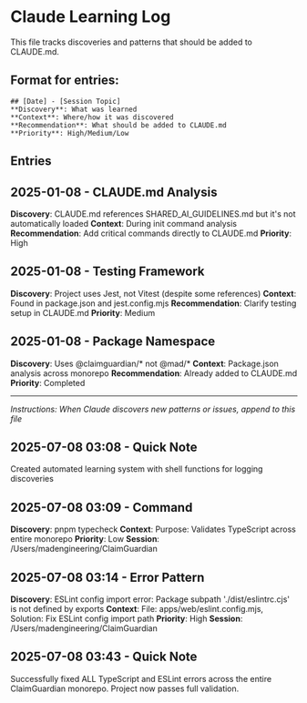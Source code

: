 # Claude Learning Log

This file tracks discoveries and patterns that should be added to CLAUDE.md.

## Format for entries:
```
## [Date] - [Session Topic]
**Discovery**: What was learned
**Context**: Where/how it was discovered
**Recommendation**: What should be added to CLAUDE.md
**Priority**: High/Medium/Low
```

## Entries

## 2025-01-08 - CLAUDE.md Analysis
**Discovery**: CLAUDE.md references SHARED_AI_GUIDELINES.md but it's not automatically loaded
**Context**: During init command analysis
**Recommendation**: Add critical commands directly to CLAUDE.md
**Priority**: High

## 2025-01-08 - Testing Framework
**Discovery**: Project uses Jest, not Vitest (despite some references)
**Context**: Found in package.json and jest.config.mjs
**Recommendation**: Clarify testing setup in CLAUDE.md
**Priority**: Medium

## 2025-01-08 - Package Namespace
**Discovery**: Uses @claimguardian/* not @mad/*
**Context**: Package.json analysis across monorepo
**Recommendation**: Already added to CLAUDE.md
**Priority**: Completed

---
*Instructions: When Claude discovers new patterns or issues, append to this file*
## 2025-07-08 03:08 - Quick Note
Created automated learning system with shell functions for logging discoveries


## 2025-07-08 03:09 - Command
**Discovery**: pnpm typecheck
**Context**: Purpose: Validates TypeScript across entire monorepo
**Priority**: Low
**Session**: /Users/madengineering/ClaimGuardian

## 2025-07-08 03:14 - Error Pattern
**Discovery**: ESLint config import error: Package subpath './dist/eslintrc.cjs' is not defined by exports
**Context**: File: apps/web/eslint.config.mjs, Solution: Fix ESLint config import path
**Priority**: High
**Session**: /Users/madengineering/ClaimGuardian

## 2025-07-08 03:43 - Quick Note
Successfully fixed ALL TypeScript and ESLint errors across the entire ClaimGuardian monorepo. Project now passes full validation.

